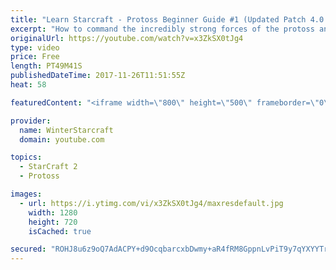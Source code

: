 ```yaml
---
title: "Learn Starcraft - Protoss Beginner Guide #1 (Updated Patch 4.0 FREE TO PLAY)"
excerpt: "How to command the incredibly strong forces of the protoss and cover weaknesses against the other inferior races. Updated for patch 4.0! This guide is not intended for COMPLETELY new players, but those who have played several games/campaign missions and grasp the very basics."
originalUrl: https://youtube.com/watch?v=x3ZkSX0tJg4
type: video
price: Free
length: PT49M41S
publishedDateTime: 2017-11-26T11:51:55Z
heat: 58

featuredContent: "<iframe width=\"800\" height=\"500\" frameborder=\"0\" src=\"https://www.youtube.com/embed/x3ZkSX0tJg4\" allow=\"accelerometer; autoplay; encrypted-media; gyroscope; picture-in-picture\" allowfullscreen></iframe>"

provider:
  name: WinterStarcraft
  domain: youtube.com

topics:
  - StarCraft 2
  - Protoss

images:
  - url: https://i.ytimg.com/vi/x3ZkSX0tJg4/maxresdefault.jpg
    width: 1280
    height: 720
    isCached: true

secured: "ROHJ8u6z9oQ7AdACPY+d9OcqbarcxbDwmy+aR4fRM8GppnLvPiT9y7qYXYYTr4lesb+1HoECYn8HMsLed19etZHoWqQteGZ83S5qF91h4Dz+f5BhhQT38YNQ2BmYpuS4vRxWoXWnIeU2UJak7PxVlNWyIyU20uVB8aefFTbzecqlE7pIqe/tzoT7zUTcjK1UeJSFcVMd4YtosdTCYSWx1XcdSIQ5eVPEExfA93OAzysqo5+8FunAkhmwuB3WwXq2Nzg7ungq5sLYd+RCmSkVNmiCFTAHEIVMhHkyHOuXFLqB5qICW9pFzFUogJYNIi4hGAZkOUxF2GFDzd5jK96AhXgU/KeCoMAkaprnyWY1qmzbmX2eCKfQVL2VsbuUu/tE8blkV40QcIdwuwXO9LSvfpOqQ5C1JpZBAWlGpZiOpgzQ42pPt1uYdLQFbmPSzL5V;zreB0GoreDVlN706FzcGgg=="
---
```


